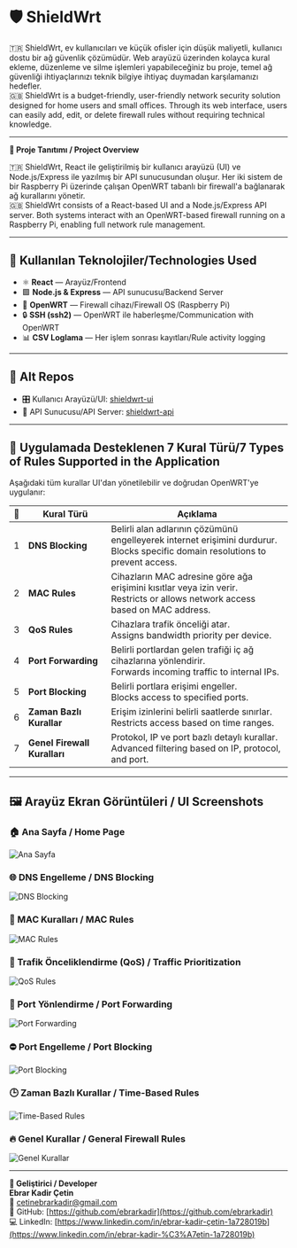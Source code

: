 # 🛡️ **ShieldWrt**

🇹🇷 ShieldWrt, ev kullanıcıları ve küçük ofisler için düşük maliyetli, kullanıcı dostu bir ağ güvenlik çözümüdür. Web arayüzü üzerinden kolayca kural ekleme, düzenleme ve silme işlemleri yapabileceğiniz bu proje, temel ağ güvenliği ihtiyaçlarınızı teknik bilgiye ihtiyaç duymadan karşılamanızı hedefler.  
🇬🇧 ShieldWrt is a budget-friendly, user-friendly network security solution designed for home users and small offices. Through its web interface, users can easily add, edit, or delete firewall rules without requiring technical knowledge.

---

**🚀 Proje Tanıtımı / Project Overview**

🇹🇷 ShieldWrt, React ile geliştirilmiş bir kullanıcı arayüzü (UI) ve Node.js/Express ile yazılmış bir API sunucusundan oluşur. Her iki sistem de bir Raspberry Pi üzerinde çalışan OpenWRT tabanlı bir firewall'a bağlanarak ağ kurallarını yönetir.  
🇬🇧 ShieldWrt consists of a React-based UI and a Node.js/Express API server. Both systems interact with an OpenWRT-based firewall running on a Raspberry Pi, enabling full network rule management.

---

## 🧰 Kullanılan Teknolojiler/Technologies Used

- ⚛️ **React** — Arayüz/Frontend
- 🟩 **Node.js & Express** — API sunucusu/Backend Server
- 📡 **OpenWRT** — Firewall cihazı/Firewall OS (Raspberry Pi)
- 🔒 **SSH (ssh2)** — OpenWRT ile haberleşme/Communication with OpenWRT
- 📊 **CSV Loglama** — Her işlem sonrası kayıtları/Rule activity logging

---

## 📁 Alt Repos

- 🎛️ Kullanıcı Arayüzü/UI: [shieldwrt-ui]([https://github.com/kendi-adresin/shieldwrt-ui](https://github.com/ebrarkadir/react-firewall-ui))
- 🔧 API Sunucusu/API Server: [shieldwrt-api]([https://github.com/kendi-adresin/shieldwrt-api](https://github.com/ebrarkadir/openwrt-firewall-api))

---

## 🧱 Uygulamada Desteklenen 7 Kural Türü/7 Types of Rules Supported in the Application

Aşağıdaki tüm kurallar UI'dan yönetilebilir ve doğrudan OpenWRT'ye uygulanır:

| 🔢 | Kural Türü               | Açıklama                                                                 |
|----|--------------------------|--------------------------------------------------------------------------|
| 1  | **DNS Blocking**         |Belirli alan adlarının çözümünü engelleyerek internet erişimini durdurur. <br />Blocks specific domain resolutions to prevent access.|
| 2  | **MAC Rules**            | Cihazların MAC adresine göre ağa erişimini kısıtlar veya izin verir. <br />Restricts or allows network access based on MAC address. |
| 3  | **QoS Rules**            | Cihazlara trafik önceliği atar. <br />Assigns bandwidth priority per device. |
| 4  | **Port Forwarding**      | Belirli portlardan gelen trafiği iç ağ cihazlarına yönlendirir. <br />Forwards incoming traffic to internal IPs. |
| 5  | **Port Blocking**        | Belirli portlara erişimi engeller. <br />Blocks access to specified ports. |
| 6  | **Zaman Bazlı Kurallar** | Erişim izinlerini belirli saatlerde sınırlar. <br />Restricts access based on time ranges. |
| 7  | **Genel Firewall Kuralları** | Protokol, IP ve port bazlı detaylı kurallar. <br />Advanced filtering based on IP, protocol, and port.|


---

## 🖼️ Arayüz Ekran Görüntüleri / UI Screenshots

### 🏠 Ana Sayfa / Home Page
![Ana Sayfa](screenshots/home.jpeg)

### 🌐 DNS Engelleme / DNS Blocking
![DNS Blocking](screenshots/dns_blocking.jpeg)

### 📶 MAC Kuralları / MAC Rules
![MAC Rules](screenshots/mac_rules.jpeg)

### 🚦 Trafik Önceliklendirme (QoS) / Traffic Prioritization
![QoS Rules](screenshots/qos_rules.jpeg)

### 🔁 Port Yönlendirme / Port Forwarding
![Port Forwarding](screenshots/port_forwarding.jpeg)

### ⛔ Port Engelleme / Port Blocking
![Port Blocking](screenshots/port_blocking.jpeg)

### 🕒 Zaman Bazlı Kurallar / Time-Based Rules
![Time-Based Rules](screenshots/time_rules.jpeg)

### 🔥 Genel Kurallar / General Firewall Rules
![Genel Kurallar](screenshots/firewall_rules.jpeg)

---

**👤 Geliştirici / Developer**  
**Ebrar Kadir Çetin**  
📧 cetinebrarkadir@gmail.com  
🔗 GitHub: [https://github.com/ebrarkadir](https://github.com/ebrarkadir)  
💻 LinkedIn: [https://www.linkedin.com/in/ebrar-kadir-çetin-1a728019b](https://www.linkedin.com/in/ebrar-kadir-%C3%A7etin-1a728019b)

